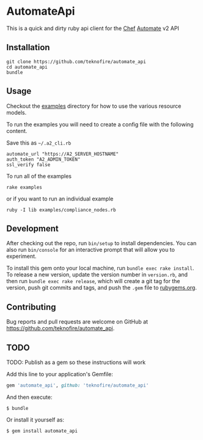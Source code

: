 # AutomateApi

This is a quick and dirty ruby api client for the [Chef](https://chef.io) [Automate](https://automate.chef.io) v2 API

## Installation

```
git clone https://github.com/teknofire/automate_api
cd automate_api
bundle
```


## Usage

Checkout the [examples](tree/master/examples) directory for how to use the various resource models.

To run the examples you will need to create a config file with the following content.

Save this as `~/.a2_cli.rb`
```
automate_url "https://A2_SERVER_HOSTNAME"
auth_token "A2_ADMIN_TOKEN"
ssl_verify false
```

To run all of the examples

```
rake examples
```

or if you want to run an individual example

```
ruby -I lib examples/compliance_nodes.rb
```

## Development

After checking out the repo, run `bin/setup` to install dependencies. You can also run `bin/console` for an interactive prompt that will allow you to experiment.

To install this gem onto your local machine, run `bundle exec rake install`. To release a new version, update the version number in `version.rb`, and then run `bundle exec rake release`, which will create a git tag for the version, push git commits and tags, and push the `.gem` file to [rubygems.org](https://rubygems.org).

## Contributing

Bug reports and pull requests are welcome on GitHub at https://github.com/teknofire/automate_api.

## TODO

TODO: Publish as a gem so these instructions will work

Add this line to your application's Gemfile:

```ruby
gem 'automate_api', github: 'teknofire/automate_api'
```

And then execute:

    $ bundle

Or install it yourself as:

    $ gem install automate_api

